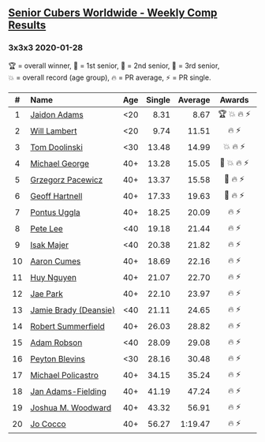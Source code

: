 <style>table {white-space: nowrap;}</style>

## [Senior Cubers Worldwide - Weekly Comp Results](/scw-comp/results/)
### 3x3x3 2020-01-28

<span style="white-space: nowrap;">🏆 = overall winner</span>, <span style="white-space: nowrap;">🥇 = 1st senior</span>, <span style="white-space: nowrap;">🥈 = 2nd senior</span>, <span style="white-space: nowrap;">🥉 = 3rd senior</span>, <span style="white-space: nowrap;">💥 = overall record (age group)</span>, <span style="white-space: nowrap;">🔥 = PR average</span>, <span style="white-space: nowrap;">⚡ = PR single</span>.

| # | Name | Age | Single | Average | Awards | Solve 1 | Solve 2 | Solve 3 | Video |
| :--: | :-- | :--: | --: | --: | :--: | --: | --: | --: | :-- |
| 1 | [Jaidon Adams](../../persons/jaidon_adams/333.md) | <20 | 8.31 | 8.67 | 🏆 💥 🔥 ⚡ | 9.33 | 8.31 | 8.36 | [Link](https://www.facebook.com/jaidon.adams.1/videos/2562434104083122/) |
| 2 | [Will Lambert](../../persons/will_lambert/333.md) | <20 | 9.74 | 11.51 | 🔥 ⚡ | 9.74 | 12.26 | 12.52 | [Link](https://www.facebook.com/Willislwynlambert/videos/10221470476215884/) |
| 3 | [Tom Doolinski](../../persons/tom_doolinski/333.md) | <30 | 13.48 | 14.99 | 💥 🔥 ⚡ | 16.47 | 13.48 | 15.03 | [Link](https://www.facebook.com/tom.dooley.35175/videos/1479385075550710/) |
| 4 | [Michael George](../../persons/michael_george/333.md) | 40+ | 13.28 | 15.05 | 🥇 💥 🔥 ⚡ | 13.28 | 16.63 | 15.24 | [Link](https://www.facebook.com/michael.george.545/videos/10212902094667466/) |
| 5 | [Grzegorz Pacewicz](../../persons/grzegorz_pacewicz/333.md) | 40+ | 13.37 | 15.58 | 🥈 🔥 ⚡ | 13.37 | 16.49 | 16.88 | [Link](https://www.facebook.com/grzegorz.pacewicz/videos/2843577535688602/) |
| 6 | [Geoff Hartnell](../../persons/geoff_hartnell/333.md) | 40+ | 17.33 | 19.63 | 🥉 🔥 ⚡ | 20.60 | 17.33 | 20.95 | [Link](https://www.facebook.com/geoff.hartnell.9/videos/10158249932051694/) |
| 7 | [Pontus Uggla](../../persons/pontus_uggla/333.md) | 40+ | 18.25 | 20.09 | 🔥 ⚡ | 18.25 | 18.99 | 23.04 | [Link](https://www.facebook.com/pontusuggla/videos/10156642116836576/) |
| 8 | [Pete Lee](../../persons/pete_lee/333.md) | <40 | 19.18 | 21.44 | 🔥 ⚡ | 24.79 | 20.36 | 19.18 | [Link](https://www.facebook.com/pete.lee.9003/videos/2491606100949864/) |
| 9 | [Isak Majer](../../persons/isak_majer/333.md) | <40 | 20.38 | 21.82 | 🔥 ⚡ | 24.68 | 20.38 | 20.40 | [Link](https://www.facebook.com/isak.majer/videos/3126688177556268/) |
| 10 | [Aaron Cumes](../../persons/aaron_cumes/333.md) | 40+ | 18.69 | 22.16 | 🔥 ⚡ | 18.69 | 21.84 | 25.96 | [Link](https://www.facebook.com/roncumez/videos/10157973003656399/) |
| 11 | [Huy Nguyen](../../persons/huy_nguyen/333.md) | 40+ | 21.07 | 22.70 | 🔥 ⚡ | 22.96 | 24.06 | 21.07 | [Link](https://www.facebook.com/100000926461779/videos/3674895662551280/) |
| 12 | [Jae Park](../../persons/jae_park/333.md) | 40+ | 22.10 | 23.97 | 🔥 ⚡ | 22.10 | 22.12 | 27.69 | [Link](https://www.facebook.com/100017395687396/videos/558635781392940/) |
| 13 | [Jamie Brady (Deansie)](../../persons/jamie_brady/333.md) | <40 | 21.11 | 24.65 | 🔥 ⚡ | 24.81 | 28.02 | 21.11 | [Link](https://www.facebook.com/Magnacube.askme/videos/1047021635647834/) |
| 14 | [Robert Summerfield](../../persons/robert_summerfield/333.md) | 40+ | 26.03 | 28.82 | 🔥 ⚡ | 32.67 | 26.03 | 27.77 | [Link](https://www.facebook.com/rob.summerfield.33/videos/10157683378806071/) |
| 15 | [Adam Robson](../../persons/adam_robson/333.md) | <40 | 28.09 | 29.08 | 🔥 ⚡ | 28.09 | 28.09 | 31.06 | [Link](https://www.facebook.com/100005428097972/videos/1273943639463227/) |
| 16 | [Peyton Blevins](../../persons/peyton_blevins/333.md) | <30 | 28.16 | 30.48 | 🔥 ⚡ | 32.58 | 30.71 | 28.16 | [Link](https://www.facebook.com/TheNewProcess/videos/3093917170665620/) |
| 17 | [Michael Policastro](../../persons/michael_policastro/333.md) | 40+ | 34.15 | 35.24 | 🔥 ⚡ | 34.51 | 37.06 | 34.15 | [Link](https://www.facebook.com/100008831955388/videos/2261201300850913/) |
| 18 | [Jan Adams-Fielding](../../persons/jan_adams_fielding/333.md) | 40+ | 41.19 | 47.24 | 🔥 ⚡ | 50.49 | 50.04 | 41.19 | [Link](https://www.facebook.com/jan.adamsfielding/videos/10156726807016889/) |
| 19 | [Joshua M. Woodward](../../persons/joshua_m_woodward/333.md) | 40+ | 43.32 | 56.91 | 🔥 ⚡ | 43.32 | 1:06.73 | 1:00.69 | [Link](https://www.facebook.com/joshua.m.woodward.9/videos/10157583486955342/) |
| 20 | [Jo Cocco](../../persons/jo_cocco/333.md) | 40+ | 56.27 | 1:19.47 | 🔥 ⚡ | 1:01.04 | 56.27 | 2:01.11 | [Link](https://www.facebook.com/JoCocco/videos/10156789235712109/) |

<!-- Global site tag (gtag.js) - Google Analytics -->
<script async src="https://www.googletagmanager.com/gtag/js?id=UA-86348435-3"></script>
<script>window.dataLayer = window.dataLayer || []; function gtag() {dataLayer.push(arguments);} gtag('js', new Date()); gtag('config', 'UA-86348435-3');</script>
